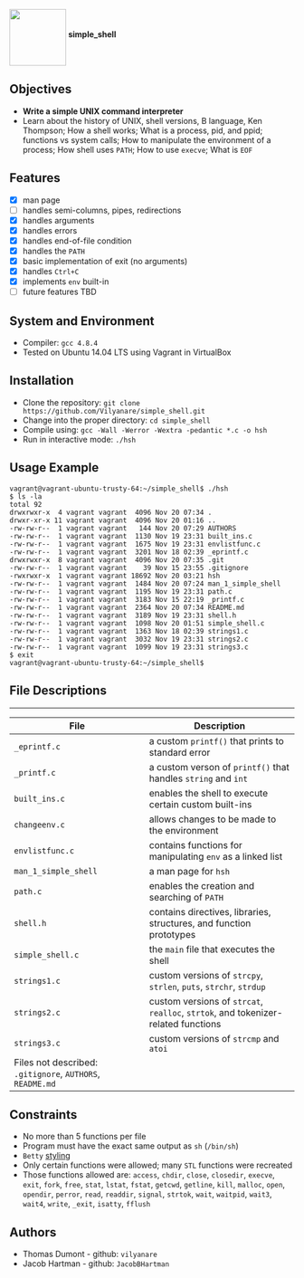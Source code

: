 <a href="url"><img src="https://c.pxhere.com/photos/f3/90/peanuts_nuts_snack_nutrition_healthy_nibble_decoration_close-842313.jpg!d" align="middle" width="100" height="100"></a>  __simple_shell__

## Objectives
  * __Write a simple UNIX command interpreter__
  * Learn about the history of UNIX, shell versions, B language, Ken Thompson; How a shell works; What is a process, pid, and ppid; functions vs system calls; How to manipulate the environment of a process; How shell uses `PATH`; How to use `execve`; What is `EOF`

## Features
- [X] man page
- [ ] handles semi-columns, pipes, redirections
- [X] handles arguments
- [X] handles errors
- [X] handles end-of-file condition
- [X] handles the `PATH`
- [X] basic implementation of exit (no arguments)
- [X] handles `Ctrl+C`
- [X] implements `env` built-in
- [ ] future features TBD

## System and Environment
  * Compiler: `gcc 4.8.4`
  * Tested on Ubuntu 14.04 LTS using Vagrant in VirtualBox

## Installation
  * Clone the repository: `git clone https://github.com/Vilyanare/simple_shell.git`
  * Change into the proper directory: `cd simple_shell`
  * Compile using: `gcc -Wall -Werror -Wextra -pedantic *.c -o hsh`
  * Run in interactive mode: `./hsh`

## Usage Example
```
vagrant@vagrant-ubuntu-trusty-64:~/simple_shell$ ./hsh
$ ls -la
total 92
drwxrwxr-x  4 vagrant vagrant  4096 Nov 20 07:34 .
drwxr-xr-x 11 vagrant vagrant  4096 Nov 20 01:16 ..
-rw-rw-r--  1 vagrant vagrant   144 Nov 20 07:29 AUTHORS
-rw-rw-r--  1 vagrant vagrant  1130 Nov 19 23:31 built_ins.c
-rw-rw-r--  1 vagrant vagrant  1675 Nov 19 23:31 envlistfunc.c
-rw-rw-r--  1 vagrant vagrant  3201 Nov 18 02:39 _eprintf.c
drwxrwxr-x  8 vagrant vagrant  4096 Nov 20 07:35 .git
-rw-rw-r--  1 vagrant vagrant    39 Nov 15 23:55 .gitignore
-rwxrwxr-x  1 vagrant vagrant 18692 Nov 20 03:21 hsh
-rw-rw-r--  1 vagrant vagrant  1484 Nov 20 07:24 man_1_simple_shell
-rw-rw-r--  1 vagrant vagrant  1195 Nov 19 23:31 path.c
-rw-rw-r--  1 vagrant vagrant  3183 Nov 15 22:19 _printf.c
-rw-rw-r--  1 vagrant vagrant  2364 Nov 20 07:34 README.md
-rw-rw-r--  1 vagrant vagrant  3189 Nov 19 23:31 shell.h
-rw-rw-r--  1 vagrant vagrant  1098 Nov 20 01:51 simple_shell.c
-rw-rw-r--  1 vagrant vagrant  1363 Nov 18 02:39 strings1.c
-rw-rw-r--  1 vagrant vagrant  3032 Nov 19 23:31 strings2.c
-rw-rw-r--  1 vagrant vagrant  1099 Nov 19 23:31 strings3.c
$ exit
vagrant@vagrant-ubuntu-trusty-64:~/simple_shell$
```

## File Descriptions
---
File | Description
--- | ---
`_eprintf.c` | a custom `printf()` that prints to standard error
`_printf.c` | a custom verson of `printf()` that handles `string` and `int`
`built_ins.c` | enables the shell to execute certain custom built-ins
`changeenv.c` | allows changes to be made to the environment
`envlistfunc.c` | contains functions for manipulating `env` as a linked list
`man_1_simple_shell` | a man page for `hsh`
`path.c` | enables the creation and searching of `PATH`
`shell.h` | contains directives, libraries, structures, and function prototypes
`simple_shell.c` | the `main` file that executes the shell
`strings1.c` | custom versions of `strcpy`, `strlen`, `puts`, `strchr`, `strdup`
`strings2.c` | custom versions of `strcat`, `realloc`, `strtok`, and tokenizer-related functions
`strings3.c` | custom versions of `strcmp` and `atoi`
 | Files not described: `.gitignore`, `AUTHORS`, `README.md`

## Constraints
  * No more than 5 functions per file
  * Program must have the exact same output as `sh` (`/bin/sh`)
  * `Betty` [styling](https://github.com/holbertonschool/Betty/wiki)
  * Only certain functions were allowed; many `STL` functions were recreated
  * Those functions allowed are: `access`, `chdir`, `close`, `closedir`, `execve`, `exit`, `fork`, `free`, `stat`, `lstat`, `fstat`, `getcwd`, `getline`, `kill`, `malloc`, `open`, `opendir`, `perror`, `read`, `readdir`, `signal`, `strtok`, `wait`, `waitpid`, `wait3`, `wait4`, `write`, `_exit`, `isatty`, `fflush`

## Authors
  * Thomas Dumont - github: `vilyanare`
  * Jacob Hartman - github: `JacobBHartman`
